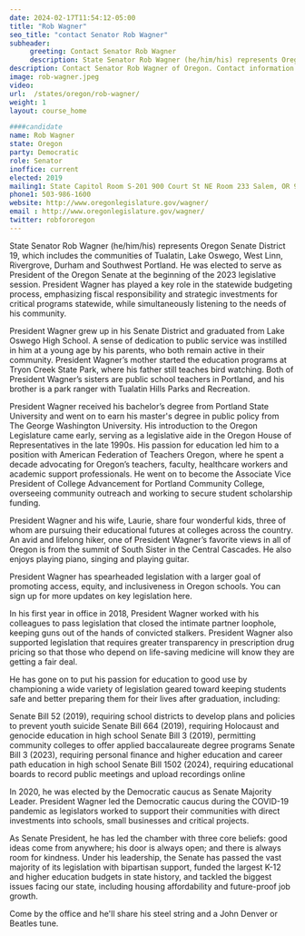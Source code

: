 ```yaml
---
date: 2024-02-17T11:54:12-05:00
title: "Rob Wagner"
seo_title: "contact Senator Rob Wagner"
subheader:
     greeting: Contact Senator Rob Wagner
     description: State Senator Rob Wagner (he/him/his) represents Oregon Senate District 19, which includes the communities of Tualatin, Lake Oswego, West Linn, Rivergrove, Durham and Southwest Portland. He was elected to serve as President of the Oregon Senate at the beginning of the 2023 legislative session.
description: Contact Senator Rob Wagner of Oregon. Contact information for Rob Wagner includes email address, phone number, and mailing address.
image: rob-wagner.jpeg
video:
url:  /states/oregon/rob-wagner/
weight: 1
layout: course_home

####candidate
name: Rob Wagner
state: Oregon
party: Democratic
role: Senator
inoffice: current
elected: 2019
mailing1: State Capitol Room S-201 900 Court St NE Room 233 Salem, OR 97301
phone1: 503-986-1600
website: http://www.oregonlegislature.gov/wagner/
email : http://www.oregonlegislature.gov/wagner/
twitter: robfororegon
---
```


State Senator Rob Wagner (he/him/his) represents Oregon Senate District 19, which includes the communities of Tualatin, Lake Oswego, West Linn, Rivergrove, Durham and Southwest Portland. He was elected to serve as President of the Oregon Senate at the beginning of the 2023 legislative session. President Wagner has played a key role in the statewide budgeting process, emphasizing fiscal responsibility and strategic investments for critical programs statewide, while simultaneously listening to the needs of his community.



President Wagner grew up in his Senate District and graduated from Lake Oswego High School. A sense of dedication to public service was instilled in him at a young age by his parents, who both remain active in their community. President Wagner’s mother started the education programs at Tryon Creek State Park, where his father still teaches bird watching. Both of President Wagner’s sisters are public school teachers in Portland, and his brother is a park ranger with Tualatin Hills Parks and Recreation.

President Wagner received his bachelor’s degree from Portland State University and went on to earn his master's degree in public policy from The George Washington University. His introduction to the Oregon Legislature came early, serving as a legislative aide in the Oregon House of Representatives in the late 1990s. His passion for education led him to a position with American Federation of Teachers Oregon, where he spent a decade advocating for Oregon’s teachers, faculty, healthcare workers and academic support professionals. He went on to become the Associate Vice President of College Advancement for Portland Community College, overseeing community outreach and working to secure student scholarship funding. ​

President Wagner and his wife, Laurie, share four wonderful kids, three of whom are pursuing their educational futures at colleges across the country. An avid and lifelong hiker, one of President Wagner’s favorite views in all of Oregon is from the summit of South Sister in the Central Cascades. He also enjoys playing piano, singing and playing guitar. ​

President Wagner has spearheaded legislation with a larger goal of promoting access, equity, and inclusiveness in Oregon schools. You can sign up for more updates on key legislation here.

In his first year in office in 2018, President Wagner worked with his colleagues to pass legislation that closed the intimate partner loophole, keeping guns out of the hands of convicted stalkers. President Wagner also supported legislation that requires greater transparency in prescription drug pricing so that those who depend on life-saving medicine will know they are getting a fair deal.



He has gone on to put his passion for education to good use by championing a wide variety of legislation geared toward keeping students safe and better preparing them for their lives after graduation, including:

Senate Bill 52 (2019), requiring school districts to develop plans and policies to prevent youth suicide
Senate Bill 664 (2019), requiring Holocaust and genocide education in high school
Senate Bill 3 (2019), permitting community colleges to offer applied baccalaureate degree programs
Senate Bill 3 (2023), requiring personal finance and higher education and career path education in high school
Senate Bill 1502 (2024), requiring educational boards to record public meetings and upload recordings online

In 2020, he was elected by the Democratic caucus as Senate Majority Leader. President Wagner led the Democratic caucus during the COVID-19 pandemic as legislators worked to support their communities with direct investments into schools, small businesses and critical projects.​

As Senate President, he has led the chamber with three core beliefs: good ideas come from anywhere; his door is always open; and there is always room for kindness. Under his leadership, the Senate has passed the vast majority of its legislation with bipartisan support, funded the largest K-12 and higher education budgets in state history, and tackled the biggest issues facing our state, including housing affordability and future-proof job growth.
​

Come by the office and he'll share his steel string and a John Denver or Beatles tune.
